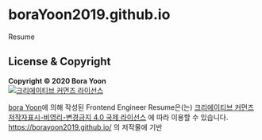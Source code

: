# boraYoon2019.github.io
Resume

## License & Copyright
**Copyright © 2020 Bora Yoon**
<br><a rel="license" href="http://creativecommons.org/licenses/by-nc-nd/4.0/"><img alt="크리에이티브 커먼즈 라이선스" style="border-width:0" src="https://i.creativecommons.org/l/by-nc-nd/4.0/88x31.png" /></a><br />

<a xmlns:cc="http://creativecommons.org/ns#" href="https://borayoon2019.github.io/" property="cc:attributionName" rel="cc:attributionURL">
							bora Yoon</a>에 의해 작성된 
						<span xmlns:dct="http://purl.org/dc/terms/" property="dct:title">Frontend Engineer Resume</span>은(는) 
						<a rel="license" href="http://creativecommons.org/licenses/by-nc-nd/4.0/">크리에이티브 커먼즈 저작자표시-비영리-변경금지 4.0 국제 라이선스</a>
						에 따라 이용할 수 있습니다.<br />
						<a xmlns:dct="http://purl.org/dc/terms/" href="https://borayoon2019.github.io/" rel="dct:source">https://borayoon2019.github.io/</a>
						의 저작물에 기반
